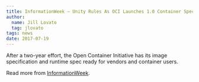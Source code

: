 ```yaml
---
title: InformationWeek – Unity Rules As OCI Launches 1.0 Container Spec
author:
  name: Jill Lovato
  tag: jlovato
tags: news
date: 2017-07-19
---
```


After a two-year effort, the Open Container Initiative has its image specification and runtime spec ready for vendors and container users.

Read more from [InformationWeek](https://www.informationweek.com/software/enterprise-applications/unity-rules-as-oci-launches-10-container-spec/d/d-id/1329394).
